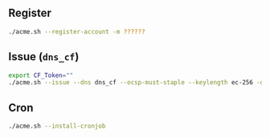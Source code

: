 ## Register
```sh
./acme.sh --register-account -m ??????
```

## Issue (`dns_cf`)
```sh
export CF_Token=""
./acme.sh --issue --dns dns_cf --ocsp-must-staple --keylength ec-256 -d ?????? -d ??????
```

## Cron
```sh
./acme.sh --install-cronjob
```